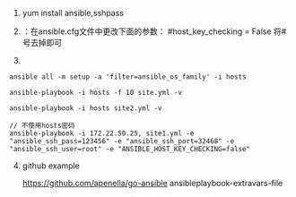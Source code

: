 1. yum install ansible,sshpass


2. ：在ansible.cfg文件中更改下面的参数：
   #host_key_checking = False 将#号去掉即可

3. 
```shell
ansible all -m setup -a 'filter=ansible_os_family' -i hosts

ansible-playbook -i hosts -f 10 site.yml -v

ansible-playbook -i hosts site2.yml -v

// 不使用hosts密码
ansible-playbook -i 172.22.50.25, site1.yml -e "ansible_ssh_pass=123456" -e "ansible_ssh_port=32468" -e "ansible_ssh_user=root" -e "ANSIBLE_HOST_KEY_CHECKING=false"
```
4. github example

   https://github.com/apenella/go-ansible
ansibleplaybook-extravars-file
